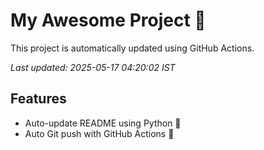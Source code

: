 # My Awesome Project 🚀

This project is automatically updated using GitHub Actions.

_Last updated: 2025-05-17 04:20:02 IST_

## Features
- Auto-update README using Python 🐍
- Auto Git push with GitHub Actions 🤖
